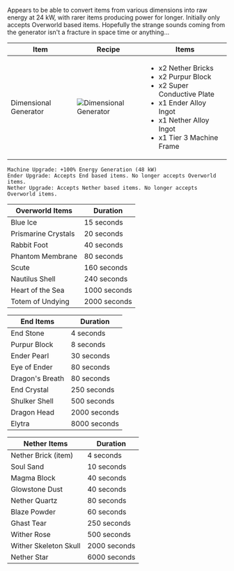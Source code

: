 Appears to be able to convert items from various dimensions into raw energy at 24 kW, with rarer items producing power for longer. Initially only accepts Overworld based items. Hopefully the strange sounds coming from the generator isn't a fracture in space time or anything...

| Item | Recipe | Items |
|------|--------|-------|
| Dimensional Generator | ![Dimensional Generator](https://cdn.discordapp.com/attachments/739536694398812230/879395935904477304/dimensional_generator.png) | <ul><li>x2 Nether Bricks</li><li>x2 Purpur Block</li><li>x2 Super Conductive Plate</li><li>x1 Ender Alloy Ingot</li><li>x1 Nether Alloy Ingot</li><li>x1 Tier 3 Machine Frame</li></ul> |

```
Machine Upgrade: +100% Energy Generation (48 kW)
Ender Upgrade: Accepts End based items. No longer accepts Overworld items.
Nether Upgrade: Accepts Nether based items. No longer accepts Overworld items.
```

Overworld Items | Duration
----------------|---------
Blue Ice | 15 seconds
Prismarine Crystals | 20 seconds
Rabbit Foot | 40 seconds
Phantom Membrane | 80 seconds
Scute | 160 seconds
Nautilus Shell | 240 seconds
Heart of the Sea | 1000 seconds
Totem of Undying | 2000 seconds

End Items | Duration
----------|---------
End Stone | 4 seconds
Purpur Block | 8 seconds
Ender Pearl | 30 seconds
Eye of Ender | 80 seconds
Dragon's Breath | 80 seconds
End Crystal | 250 seconds
Shulker Shell | 500 seconds
Dragon Head | 2000 seconds
Elytra | 8000 seconds

Nether Items | Duration
-------------|---------
Nether Brick (item) | 4 seconds
Soul Sand | 10 seconds
Magma Block | 40 seconds
Glowstone Dust | 40 seconds
Nether Quartz | 80 seconds
Blaze Powder | 60 seconds
Ghast Tear | 250 seconds
Wither Rose | 500 seconds
Wither Skeleton Skull | 2000 seconds
Nether Star | 6000 seconds